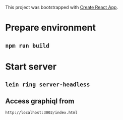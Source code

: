 This project was bootstrapped with [Create React App](https://github.com/facebookincubator/create-react-app).

# Prepare environment

## `npm run build`

# Start server

## `lein ring server-headless`

## Access graphiql from

    http://localhost:3002/index.html
